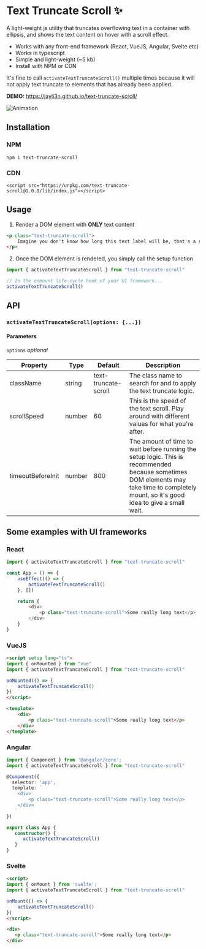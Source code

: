 # Text Truncate Scroll ✨

A light-weight js utility that truncates overflowing text in a container with ellipsis, and shows the text content on hover with a scroll effect.

* Works with any front-end framework (React, VueJS, Angular, Svelte etc)
* Works in typescript
* Simple and light-weight (~5 kb)
* Install with NPM or CDN

It's fine to call `activateTextTruncateScroll()` multiple times because it will not apply text truncate to elements that has already been applied.

**DEMO:** https://jayli3n.github.io/text-truncate-scroll/

![Animation](https://user-images.githubusercontent.com/44139980/222964502-739b1397-addd-4ae3-bf57-1d5d77a19452.gif)


## Installation

### NPM
```
npm i text-truncate-scroll
```

### CDN
```
<script src="https://unpkg.com/text-truncate-scroll@1.0.0/lib/index.js"></script>
```

## Usage

1. Render a DOM element with **ONLY** text content

```html
<p class="text-truncate-scroll">
	Imagine you don't know how long this text label will be, that's a responsiveness headache 😭
</p>
```

2. Once the DOM element is rendered, you simply call the setup function
```ts
import { activateTextTruncateScroll } from "text-truncate-scroll"

// In the onmount life-cycle hook of your UI framework...
activateTextTruncateScroll()
```

## API

### `activateTextTruncateScroll(options: {...})`

#### Parameters

`options` *optional*

|Property|Type|Default|Description|
|------|----|-------|-----------|
|className|string|text-truncate-scroll|The class name to search for and to apply the text truncate logic.|
|scrollSpeed|number|60|This is the speed of the text scroll. Play around with different values for what you're after.|
|timeoutBeforeInit|number|800|The amount of time to wait before running the setup logic. This is recommended because sometimes DOM elements may take time to completely mount, so it's good idea to give a small wait.|

## Some examples with UI frameworks

### React

```ts
import { activateTextTruncateScroll } from "text-truncate-scroll"

const App = () => {
	useEffect(() => {
		activateTextTruncateScroll()
	}, [])

	return {
		<div>
			<p class="text-truncate-scroll">Some really long text</p>
		</div>
	}
}
```

### VueJS

```html
<script setup lang="ts">
import { onMounted } from "vue"
import { activateTextTruncateScroll } from "text-truncate-scroll"

onMounted(() => {
	activateTextTruncateScroll()
})
</script>

<template>
	<div>
		<p class="text-truncate-scroll">Some really long text</p>
	</div>
</template>
```

### Angular

```ts
import { Component } from '@angular/core';
import { activateTextTruncateScroll } from "text-truncate-scroll"

@Component({
  selector: 'app',
  template: `
	<div>
		<p class="text-truncate-scroll">Some really long text</p>
	</div>
   `
})

export class App {
   constructor() {
      activateTextTruncateScroll()
   }
}
```

### Svelte

```html
<script>
import { onMount } from 'svelte';
import { activateTextTruncateScroll } from "text-truncate-scroll"

onMount(() => {
	activateTextTruncateScroll()
})
</script>

<div>
   <p class="text-truncate-scroll">Some really long text</p>
</div>
```


